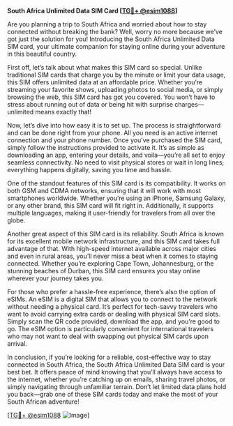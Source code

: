 **South Africa Unlimited Data SIM Card [[TG💪+ @esim1088](https://t.me/s/esim1088)]**

Are you planning a trip to South Africa and worried about how to stay connected without breaking the bank? Well, worry no more because we’ve got just the solution for you! Introducing the South Africa Unlimited Data SIM card, your ultimate companion for staying online during your adventure in this beautiful country.

First off, let’s talk about what makes this SIM card so special. Unlike traditional SIM cards that charge you by the minute or limit your data usage, this SIM offers unlimited data at an affordable price. Whether you’re streaming your favorite shows, uploading photos to social media, or simply browsing the web, this SIM card has got you covered. You won’t have to stress about running out of data or being hit with surprise charges—unlimited means exactly that!

Now, let’s dive into how easy it is to set up. The process is straightforward and can be done right from your phone. All you need is an active internet connection and your phone number. Once you’ve purchased the SIM card, simply follow the instructions provided to activate it. It’s as simple as downloading an app, entering your details, and voila—you’re all set to enjoy seamless connectivity. No need to visit physical stores or wait in long lines; everything happens digitally, saving you time and hassle.

One of the standout features of this SIM card is its compatibility. It works on both GSM and CDMA networks, ensuring that it will work with most smartphones worldwide. Whether you’re using an iPhone, Samsung Galaxy, or any other brand, this SIM card will fit right in. Additionally, it supports multiple languages, making it user-friendly for travelers from all over the globe.

Another great aspect of this SIM card is its reliability. South Africa is known for its excellent mobile network infrastructure, and this SIM card takes full advantage of that. With high-speed internet available across major cities and even in rural areas, you’ll never miss a beat when it comes to staying connected. Whether you’re exploring Cape Town, Johannesburg, or the stunning beaches of Durban, this SIM card ensures you stay online wherever your journey takes you.

For those who prefer a hassle-free experience, there’s also the option of eSIMs. An eSIM is a digital SIM that allows you to connect to the network without needing a physical card. It’s perfect for tech-savvy travelers who want to avoid carrying extra cards or dealing with physical SIM card slots. Simply scan the QR code provided, download the app, and you’re good to go. The eSIM option is particularly convenient for international travelers who may not want to deal with swapping out physical SIM cards upon arrival.

In conclusion, if you’re looking for a reliable, cost-effective way to stay connected in South Africa, the South Africa Unlimited Data SIM card is your best bet. It offers peace of mind knowing that you’ll always have access to the internet, whether you’re catching up on emails, sharing travel photos, or simply navigating through unfamiliar terrain. Don’t let limited data plans hold you back—grab one of these SIM cards today and make the most of your South African adventure!

[[TG💪+ @esim1088](https://t.me/s/esim1088) ![Image](https://i.postimg.cc/Y0z9fWf4/image.png)]